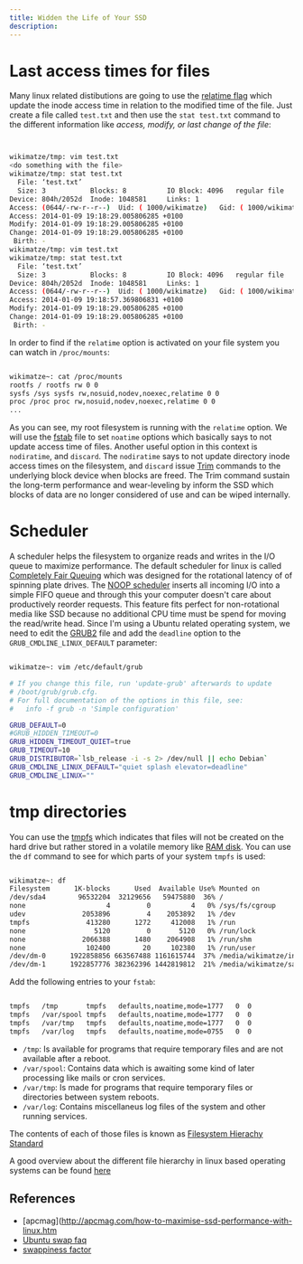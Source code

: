```yaml
---
title: Widden the Life of Your SSD
description:
---
```



# Last access times for files
Many linux related distibutions are going to use the [relatime flag](https://wiki.archlinux.org/index.php/fstab) which
update the inode access time in relation to the modified time of the file. Just create a file called `test.txt` and then
use the `stat test.txt` command to the different information like *access, modify, or last change of the file*:


```bash


wikimatze/tmp: vim test.txt
<do something with the file>
wikimatze/tmp: stat test.txt
  File: ‘test.txt’
  Size: 3         	Blocks: 8          IO Block: 4096   regular file
Device: 804h/2052d	Inode: 1048581     Links: 1
Access: (0644/-rw-r--r--)  Uid: ( 1000/wikimatze)   Gid: ( 1000/wikimatze)
Access: 2014-01-09 19:18:29.005806285 +0100
Modify: 2014-01-09 19:18:29.005806285 +0100
Change: 2014-01-09 19:18:29.005806285 +0100
 Birth: -
wikimatze/tmp: vim test.txt
wikimatze/tmp: stat test.txt
  File: ‘test.txt’
  Size: 3         	Blocks: 8          IO Block: 4096   regular file
Device: 804h/2052d	Inode: 1048581     Links: 1
Access: (0644/-rw-r--r--)  Uid: ( 1000/wikimatze)   Gid: ( 1000/wikimatze)
Access: 2014-01-09 19:18:57.369806831 +0100
Modify: 2014-01-09 19:18:29.005806285 +0100
Change: 2014-01-09 19:18:29.005806285 +0100
 Birth: -

```


In order to find if the `relatime` option is activated on your file system you can watch in `/proc/mounts`:


```bash

wikimatze~: cat /proc/mounts
rootfs / rootfs rw 0 0
sysfs /sys sysfs rw,nosuid,nodev,noexec,relatime 0 0
proc /proc proc rw,nosuid,nodev,noexec,relatime 0 0
...
```


As you can see, my root filesystem is running with the `relatime` option. We will use the [fstab](http://en.wikipedia.org/wiki/Fstab) file to set `noatime` options which basically says to not update access time of files. Another useful option in this context is `nodiratime`, and `discard`. The `nodiratime` says to not update directory inode access times on the filesystem, and `discard` issue [Trim](http://en.wikipedia.org/wiki/Trim_(computing)) commands to the underlying block device when blocks are freed. The Trim command sustain the long-term performance and wear-leveling by inform the SSD which blocks of data are no longer considered of use and can be wiped internally.


# Scheduler
A scheduler helps the filesystem to organize reads and writes in the I/O queue to maximize performance. The default
scheduler for linux is called [Completely Fair Queuing](http://en.wikipedia.org/wiki/CFQ) which was designed for the
rotational latency of of spinning plate drives. The [NOOP scheduler](http://en.wikipedia.org/wiki/Noop_scheduler)
inserts all incoming I/O into a simple FIFO queue and through this your computer doesn't care about productively reorder requests. This feature fits perfect for non-rotational media like SSD because no additional CPU time must be spend for moving the read/write head. Since I'm using a Ubuntu related operating system, we need to edit the [GRUB2](https://help.ubuntu.com/community/Grub2) file and add the `deadline` option to the `GRUB_CMDLINE_LINUX_DEFAULT` parameter:


```bash

wikimatze~: vim /etc/default/grub

# If you change this file, run 'update-grub' afterwards to update
# /boot/grub/grub.cfg.
# For full documentation of the options in this file, see:
#   info -f grub -n 'Simple configuration'

GRUB_DEFAULT=0
#GRUB_HIDDEN_TIMEOUT=0
GRUB_HIDDEN_TIMEOUT_QUIET=true
GRUB_TIMEOUT=10
GRUB_DISTRIBUTOR=`lsb_release -i -s 2> /dev/null || echo Debian`
GRUB_CMDLINE_LINUX_DEFAULT="quiet splash elevator=deadline"
GRUB_CMDLINE_LINUX=""

```


# tmp directories
You can use the [tmpfs](http://en.wikipedia.org/wiki/Tmpfs) which indicates that files will not be created on the hard
drive but rather stored in a volatile memory like [RAM disk](http://en.wikipedia.org/wiki/RAM_disk). You can use the `df` command to see for which parts of your system `tmpfs` is used:


```bash

wikimatze~: df
Filesystem      1K-blocks      Used  Available Use% Mounted on
/dev/sda4        96532204  32129656   59475880  36% /
none                    4         0          4   0% /sys/fs/cgroup
udev              2053896         4    2053892   1% /dev
tmpfs              413280      1272     412008   1% /run
none                 5120         0       5120   0% /run/lock
none              2066388      1480    2064908   1% /run/shm
none               102400        20     102380   1% /run/user
/dev/dm-0      1922858856 663567488 1161615744  37% /media/wikimatze/intenso
/dev/dm-1      1922857776 382362396 1442819812  21% /media/wikimatze/samsung

```


Add the following entries to your `fstab`:


```bash

tmpfs   /tmp       tmpfs   defaults,noatime,mode=1777   0  0
tmpfs   /var/spool tmpfs   defaults,noatime,mode=1777   0  0
tmpfs   /var/tmp   tmpfs   defaults,noatime,mode=1777   0  0
tmpfs   /var/log   tmpfs   defaults,noatime,mode=0755   0  0

```


- `/tmp`: Is available for programs that require temporary files and are not available after a reboot.
- `/var/spool`: Contains data which is awaiting some kind of later processing like mails or cron services.
- `/var/tmp`: Is made for programs that require temporary files or directories between system reboots.
- `/var/log`: Contains miscellaneus log files of the system and other running services.


The contents of each of those files is known as [Filesystem Hierachy Standard](http://en.wikipedia.org/wiki/Filesystem_Hierarchy_Standard)


A good overview about the different file hierarchy in linux based operating systems can be found [here](http://www.pathname.com/fhs/2.2/index.html#TOC)



## References

- [apcmag](http://apcmag.com/how-to-maximise-ssd-performance-with-linux.htm
- [Ubuntu swap faq](https://help.ubuntu.com/community/SwapFaq)
- [swappiness factor](http://askubuntu.com/questions/103242/is-it-safe-to-turn-swap-off-permanently)


